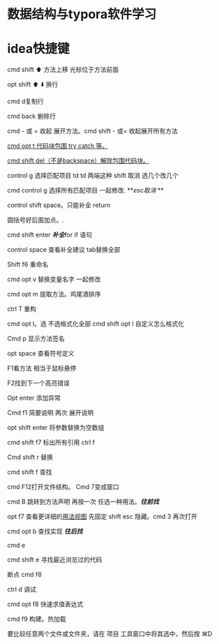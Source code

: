 # 数据结构与typora软件学习

# idea快捷键

cmd shift ⬆️ 方法上移 光标位于方法前面

opt shift ⬆️ ⬇️ 换行

cmd d复制行

cmd back 删除行

cmd - 或 = 收起 展开方法。cmd shift - 或= 收起展开所有方法

<u>cmd opt t  代码块包围 try catch 等。</u>

<u>cmd shift del（不是backspace）解除包围代码块。</u>

control g 选择匹配项目 td td 两端这种 shift 取消 选几个改几个

cmd control g 选择所有匹配项目 一起修改. ***esc取消* **

control shift space。只能补全 return 

圆括号好后面加点。.

cmd shift enter ***补全***for if 语句

control space 查看补全建议 tab替换全部

Shift f6 重命名 

cmd opt v 替换变量名字 一起修改

cmd opt m 提取方法。鸡尾酒排序

ctrl T 重构  

cmd opt l。选 不选格式化全部  cmd shift opt l   自定义怎么格式化

Cmd p 显示方法签名

opt space 查看符号定义

F1看方法 相当于鼠标悬停

F2找到下一个高亮错误

Opt enter 添加异常

Cmd f1 简要说明 两次 展开说明

opt shift enter 将参数替换为空数组

cmd shift f7  标出所有引用 ctrl f

Cmd shift r 替换

cmd shift f 查找 

cmd F12打开文件结构。 Cmd 7变成窗口

cmd B 跳转到方法声明 再按一次 任选一种用法。***往前找***

opt f7 查看更详细的<u>用法视图</u> 先固定  shift esc 隐藏。cmd 3 再次打开

cmd opt b 查找实现 ***往后找***

cmd e

cmd shift e 寻找最近浏览过的代码

断点 cmd f8

ctrl d 调试

cmd opt f8 快速求值表达式

cmd f9 构建。热加载

要比较任意两个文件或文件夹，请在 项目 工具窗口中将其选中，然后按 ⌘D
